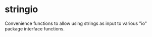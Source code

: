 stringio
========

Convenience functions to allow using strings as input to various "io" package interface functions.
